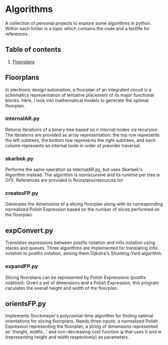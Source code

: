 # Algorithms
A collection of personal projects to explore some algorithms in python. Within each folder is a topic which contains the code and a textfile for references.

## Table of contents
1. [Floorplans](#floorplans)

## Floorplans <a name="floorplans"></a>
In electronic design automation, a floorplan of an integrated circuit is a schematics representation of tentative placement of its major functional blocks. Here, I look into mathematical models to generate the optimal floorplan.

### internalAR.py
Returns iterations of a binary tree based on *n* internal nodes via recursion. The iterations are provided as array representation: the top row represents the left subtrees, the bottom row represents the right subtrees, and each column represents an internal node in order of preorder traversal.

### skarbek.py
Performs the same operation as internalAR.py, but uses Skarbek's Algorithm instead. The algorithm is nonrecursive and its runtime per tree is O(1). References are provided in floorplans/resources.txt

### createsFP.py
Generates the dimensions of a slicing floorplan along with its corresponding normalized Polish Expression based on the number of slices performed on the floorplan.

## expConvert.py
Translates expressions between postfix notation and infix notation using stacks and queues. Three algorithms are implemented for translating infix notation to postfix notation, among them Dijkstra's Shunting-Yard algorithm.

### expandFP.py
Slicing floorplans can be represented by Polish Expressions (postfix notation). Given a set of dimensions and a Polish Expression, this program caculates the overall height and width of the floorplan.

## orientsFP.py
Implements Stockmeyer's polynomial-time algorithm for finding optimal orientations for slicing floorplans.  Needs three inputs: a normalized Polish Expression representing the floorplan, a string of dimensions represented as '(height, width)...' and non-decreasing cost function ψ that uses h and w (representing height and width respectively) as parameters.